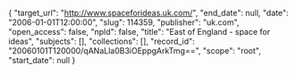 {
  "target_url": "http://www.spaceforideas.uk.com/", 
  "end_date": null, 
  "date": "2006-01-01T12:00:00", 
  "slug": 114359, 
  "publisher": "uk.com", 
  "open_access": false, 
  "npld": false, 
  "title": "East of England - space for ideas", 
  "subjects": [], 
  "collections": [], 
  "record_id": "20060101T120000/qANaLla0B3iOEppgArkTmg==", 
  "scope": "root", 
  "start_date": null
}

